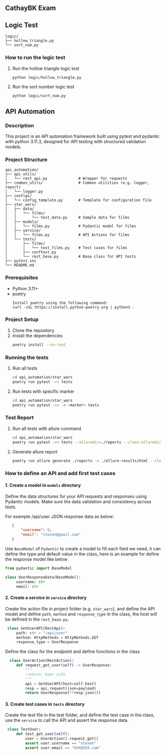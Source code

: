 ## CathayBK Exam

## Logic Test
```
logic/
├── hollow_triangle.py
└── sort_num.py
```
### How to run the logic test
1. Run the hollow triangle logic test
    ```bash
    python logic/hollow_triangle.py
    ```
2. Run the sort number logic test
    ```bash
    python logic/sort_num.py
    ```

## API Automation

### Description
This project is an API automation framework built using pytest and pydantic with python 3.11.3, designed for API testing with structured validation models.

### Project Structure
```
api_automation/
├── api_utils/
│   └── rest_api.py              # Wrapper for requests
├── common_utils/                # Common utilities (e.g. logger, report)
│   └── logger.py
├── configs/
│   └── config_template.py       # Template for configuration file
├── star_wars/
│   ├── data/
│   │   └── films/
│   │       └── test_data.py     # Sample data for films
│   ├── models/
│   │   └── films.py             # Pydantic model for films
│   ├── service/
│   │   └── films.py             # API Actions for films
│   └── tests/
│       ├── films/
│       │   └── test_films.py    # Test cases for films
│       ├── conftest.py
│       └── rest_base.py         # Base class for API tests
├── pytest.ini
└── README.md
```

### Prerequisites
* Python 3.11+
* poetry
    ```
  Install poetry using the following command:
    curl -sSL https://install.python-poetry.org | python3 -
  ```

### Project Setup
1. Clone the repository
2. Install the dependencies
    ```bash
    poetry install --no-root
    ```
   
### Running the tests
1. Run all tests
    ```bash
    cd api_automation/star_wars
    poetry run pytest -vv tests
    ```
2. Run tests with specific marker
    ```bash
    cd api_automation/star_wars
    poetry run pytest -vv -m <marker> tests
    ```

### Test Report
1. Run all tests with allure command
    ```bash
    cd api_automation/star_wars
    poetry run pytest -vv tests --alluredir=./reports --clean-alluredir
    ```
2. Generate allure report
    ```bash
    poetry run allure generate ./reports -o ./allure-results/html --clean
    ```

### How to define an API and add first test cases
#### 1. Create a model in `models` directory

   Define the data structures for your API requests and responses using Pydantic models. Make sure the data validation and consistency across tests.

   For example /api/user JSON response data as below:
   ```json
      {
          "username": 0,
          "email": "steven@gmail.com"
      }
   ```  
   Use `BaseModel` of `Pydantic` to create a model to fill each field we need, it can define the type and default value in the class, here is an example for define the response model like below
   ```python
   from pydantic import BaseModel

   class UserResponseData(BaseModel):
        username: str
        email: str
   ```

#### 2. Create a service in `service` directory

   Create the action file in project folder (e.g. `star_wars`), and define the API model and define `path`, `method` and `response_type` in the class, the host will be defined in the `rest_base.py`. 
   ```python
    class GetUserAPI(RestApi):
        path: str = "/api/user"
        method: HttpMethods = HttpMethods.GET
        response_type = UserResponse
   ```

   Define the class for the endpoint and define functions in the class
   ```python
     class UserAction(RestAction):
        def request_get_user(self) -> UserResponse:
            """
            :return: User info
            """
            api = GetUserAPI(host=self.host)
            resp = api.request(json=payload)
            return UserResponse(**resp.json())
   ```

#### 3. Create test cases in `tests` directory

   Create the test file in the test folder, and define the test case in the class, use the `service` to call the API and assert the response data.
   ```python
    class TestUser:
        def test_get_user(self):
            user = UserAction().request_get()
            assert user.username == "steven"
            assert user.email == "XXX@XXX.com"
